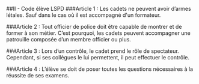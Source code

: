 ##II - Code élève LSPD
###Article 1 :
Les cadets ne peuvent avoir d’armes létales. Sauf dans le cas où il est accompagné d'un formateur.


###Article 2 :
Tout officier de police doit être capable de montrer et de former à son métier. C’est pourquoi, les cadets peuvent accompagner une patrouille composée d’un membre officier ou plus.


###Article 3 :
Lors d’un contrôle, le cadet prend le rôle de spectateur. Cependant, si ses collègues le lui permettent, il peut effectuer le contrôle.


###Article 4 :
L’élève se doit de poser toutes les questions nécessaires à la réussite de ses examens.
